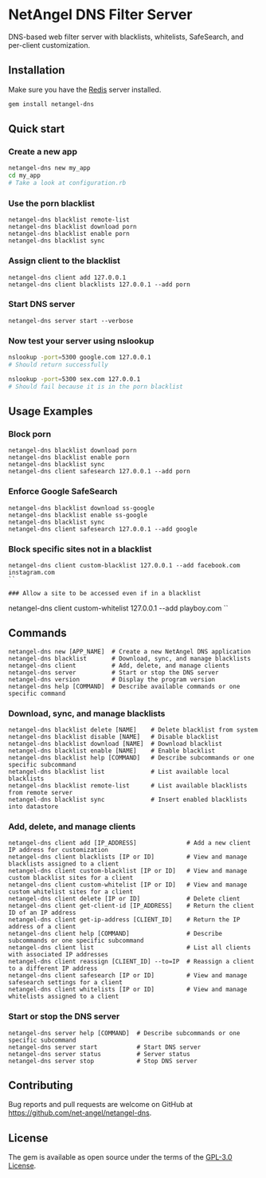 # NetAngel DNS Filter Server

DNS-based web filter server with blacklists, whitelists, SafeSearch, and per-client customization.

## Installation

Make sure you have the [Redis](http://redis.io) server installed.

```bash
gem install netangel-dns
```

## Quick start

### Create a new app

```bash
netangel-dns new my_app
cd my_app
# Take a look at configuration.rb
```

### Use the porn blacklist

```
netangel-dns blacklist remote-list
netangel-dns blacklist download porn
netangel-dns blacklist enable porn
netangel-dns blacklist sync
```

### Assign client to the blacklist

```
netangel-dns client add 127.0.0.1
netangel-dns client blacklists 127.0.0.1 --add porn
```

### Start DNS server

```
netangel-dns server start --verbose
```

### Now test your server using nslookup

```bash
nslookup -port=5300 google.com 127.0.0.1
# Should return successfully

nslookup -port=5300 sex.com 127.0.0.1
# Should fail because it is in the porn blacklist
```

## Usage Examples

### Block porn

```
netangel-dns blacklist download porn
netangel-dns blacklist enable porn
netangel-dns blacklist sync
netangel-dns client safesearch 127.0.0.1 --add porn
```

### Enforce Google SafeSearch

```
netangel-dns blacklist download ss-google
netangel-dns blacklist enable ss-google
netangel-dns blacklist sync
netangel-dns client safesearch 127.0.0.1 --add google
```

### Block specific sites not in a blacklist

```
netangel-dns client custom-blacklist 127.0.0.1 --add facebook.com instagram.com
``

### Allow a site to be accessed even if in a blacklist

```
netangel-dns client custom-whitelist 127.0.0.1 --add playboy.com
``

## Commands

```
netangel-dns new [APP_NAME]  # Create a new NetAngel DNS application
netangel-dns blacklist       # Download, sync, and manage blacklists
netangel-dns client          # Add, delete, and manage clients
netangel-dns server          # Start or stop the DNS server
netangel-dns version         # Display the program version
netangel-dns help [COMMAND]  # Describe available commands or one specific command
```

### Download, sync, and manage blacklists

```
netangel-dns blacklist delete [NAME]    # Delete blacklist from system
netangel-dns blacklist disable [NAME]   # Disable blacklist
netangel-dns blacklist download [NAME]  # Download blacklist
netangel-dns blacklist enable [NAME]    # Enable blacklist
netangel-dns blacklist help [COMMAND]   # Describe subcommands or one specific subcommand
netangel-dns blacklist list             # List available local blacklists
netangel-dns blacklist remote-list      # List available blacklists from remote server
netangel-dns blacklist sync             # Insert enabled blacklists into datastore
```

### Add, delete, and manage clients

```
netangel-dns client add [IP_ADDRESS]              # Add a new client IP address for customization
netangel-dns client blacklists [IP or ID]         # View and manage blacklists assigned to a client
netangel-dns client custom-blacklist [IP or ID]   # View and manage custom blacklist sites for a client
netangel-dns client custom-whitelist [IP or ID]   # View and manage custom whitelist sites for a client
netangel-dns client delete [IP or ID]             # Delete client
netangel-dns client get-client-id [IP_ADDRESS]    # Return the client ID of an IP address
netangel-dns client get-ip-address [CLIENT_ID]    # Return the IP address of a client
netangel-dns client help [COMMAND]                # Describe subcommands or one specific subcommand
netangel-dns client list                          # List all clients with associated IP addresses
netangel-dns client reassign [CLIENT_ID] --to=IP  # Reassign a client to a different IP address
netangel-dns client safesearch [IP or ID]         # View and manage safesearch settings for a client
netangel-dns client whitelists [IP or ID]         # View and manage whitelists assigned to a client
```

### Start or stop the DNS server

```
netangel-dns server help [COMMAND]  # Describe subcommands or one specific subcommand
netangel-dns server start           # Start DNS server
netangel-dns server status          # Server status
netangel-dns server stop            # Stop DNS server
```

## Contributing

Bug reports and pull requests are welcome on GitHub at https://github.com/net-angel/netangel-dns.

## License

The gem is available as open source under the terms of the [GPL-3.0 License](https://opensource.org/licenses/GPL-3.0).
